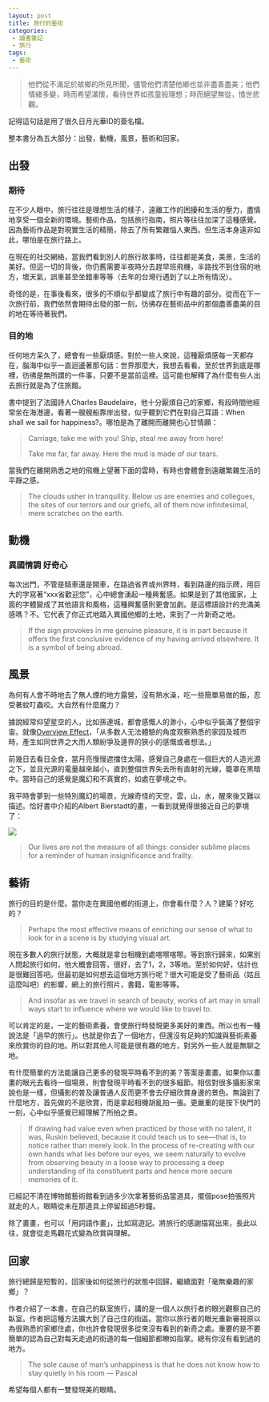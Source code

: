 ```yaml
---
layout: post
title: 旅行的藝術
categories: 
 - 讀書筆記
 - 旅行
tags:
 - 藝術
---
```

> 他們從不滿足於故鄉的所見所聞，儘管他們清楚他鄉也並非盡善盡美；他們情緒多變，時而希望滿懷，看待世界如孩童般理想；時而絕望無從，憤世悲觀。

記得這句話是用了很久日月光華ID的簽名檔。

整本書分為五大部分：出發，動機，風景，藝術和回家。

## 出發
### 期待
在不少人眼中，旅行往往是理想生活的樣子，遠離工作的困擾和生活的壓力，盡情地享受一個全新的環境。藝術作品，包括旅行指南，照片等往往加深了這種感覺。因為藝術作品是對現實生活的精簡，除去了所有繁雜惱人東西。但生活本身遠非如此，哪怕是在旅行路上。

在現在的社交網絡，當我們看到別人的旅行故事時，往往都是美食，美景，生活的美好。但這一切的背後，你仍舊需要半夜時分去趕早班飛機，半路找不到住宿的地方，壞天氣，誤車甚至坐錯車等等（去年的台灣行遇到了以上所有情況）。

奇怪的是，在事後看來，很多的不順似乎都變成了旅行中有趣的部分。從而在下一次旅行前，我們依然會期待出發的那一刻，彷彿存在藝術品中的那個盡善盡美的目的地在等待著我們。

### 目的地
任何地方呆久了，總會有一些厭煩感。對於一些人來說，這種厭煩感每一天都存在，腦海中似乎一直迴盪著那句話：世界那麼大，我想去看看。至於世界到底是哪裡，彷彿是無所謂的一件事，只要不是當前這裡。這可能也解釋了為什麼有些人出去旅行就是為了住旅館。

書中提到了法國詩人Charles Baudelaire，他十分厭煩自己的家鄉，有段時間他經常坐在海港邊，看著一艘艘船靠岸出發，似乎聽到它們在對自己耳語：When shall we sail for happiness?。哪怕是為了離開而離開也心甘情願：

> Carriage, take me with you! Ship, steal me away from here!
> 
> Take me far, far away. Here the mud is made of our tears.

當我們在離開熟悉之地的飛機上望著下面的雲時，有時也會體會到遠離繁雜生活的平靜之感。

> The clouds usher in tranquility. Below us are enemies and collegues, the sites of our terrors and our griefs, all of them now infinitesimal, mere scratches on the earth.

## 動機
### 異國情調 好奇心
每次出門，不管是騎車還是開車，在路過省界或州界時，看到路邊的指示牌，用巨大的字寫著“xxx省歡迎您”，心中總會湧起一種興奮感。如果是到了其他國家，上面的字體變成了其他語言和風格，這種興奮感則更會加劇。是這標語設計的充滿美感嗎？不。它代表了你正式地踏入異國他鄉的土地，來到了一片新奇之地。

> If the sign provokes in me genuine pleasure, it is in part because it offers the first conclusive evidence of my having arrived elsewhere. It is a symbol of being abroad.

## 風景

為何有人會不時地去了無人煙的地方露營，沒有熱水澡，吃一些簡單易做的飯，忍受著蚊叮蟲咬。大自然有什麼魔力？

據說經常仰望星空的人，比如孫連城，都會感慨人的渺小，心中似乎裝滿了整個宇宙。就像[Overview Effect](https://en.wikipedia.org/wiki/Overview_effect)，「从多数人无法體驗的角度观察熟悉的家园及城市時，產生如同世界之大而人類紛爭及邊界的狹小的感慨或者想法。」

前幾日去看日全食，當月亮慢慢遮擋住太陽，感覺自己身處在一個巨大的人造光源之下，並且光源的電量越來越小，直到整個世界失去所有直射的光線，籠罩在黑暗中。當時自己的感覺是魔幻和不真實的，如處在夢境之中。

我平時會夢到一些特別魔幻的場景，光線奇怪的天空，雲，山，水，醒來後又難以描述。恰好書中介紹的Albert Bierstadt的畫，一看到就覺得很接近自己的夢境了：

[![](https://upload.wikimedia.org/wikipedia/commons/5/5c/Albert_Bierstadt_-_Among_the_Sierra_Nevada%2C_California_-_Google_Art_Project.jpg)](https://commons.wikimedia.org/wiki/File%3AAlbert_Bierstadt_-_Among_the_Sierra_Nevada%2C_California_-_Google_Art_Project.jpg)

> Our lives are not the measure of all things: consider sublime places for a reminder of human insignificance and frailty.

## 藝術
旅行的目的是什麼。當你走在異國他鄉的街道上，你會看什麼？人？建築？好吃的？

> Perhaps the most effective means of enriching our sense of what to look for in a scene is by studying visual art.

現在多數人的旅行狀態，大概就是拿台相機到處喀嚓喀嚓。等到旅行歸來，如果別人問起旅行如何，他大概會回答，很好，去了1，2，3等地。至於如何好，估計也是很難回答吧。但最初是如何想去這個地方旅行呢？很大可能是受了藝術品（姑且這麼叫吧）的影響，網上的旅行照片，書籍，電影等等。

> And insofar as we travel in search of beauty, works of art may in small ways start to influence where we would like to travel to.

可以肯定的是，一定的藝術素養，會使旅行時發現更多美好的東西。所以也有一種說法是「過早的旅行」。也就是你去了一個地方，但還沒有足夠的知識與藝術素養來欣賞你的目的地。所以對其他人可能是很有趣的地方，對另外一些人就是無聊之地。

有什麼簡單的方法能讓自己更多的發現平時看不到的美？答案是畫畫。如果你以畫畫的眼光去看待一個場景，則會發現平時看不到的很多細節。相信對很多攝影家來說也是一樣，但攝影的普及讓普通人反而更不會去仔細欣賞身邊的景色。無論到了什麼地方，首先做的不是欣賞，而是拿起相機胡亂拍一張。更嚴重的是按下快門的一刻，心中似乎感覺已經理解了所拍之景。

> If drawing had value even when practiced by those with no talent, it was, Ruskin believed, because it could teach us to see—that is, to notice rather than merely look. In the process of re-creating with our own hands what lies before our eyes, we seem naturally to evolve from observing beauty in a loose way to processing a deep understanding of its constituent parts and hence more secure memories of it.

已經記不清在博物館藝術館看到過多少次拿著藝術品當道具，擺個pose拍張照片就走的人，眼睛從未在那道具上停留超過5秒鐘。

除了畫畫，也可以「用詞語作畫」，比如寫遊記。將旅行的感謝描寫出來，長此以往，就會從走馬觀花式變為欣賞與理解。

## 回家
旅行總歸是短暫的，回家後如何從旅行的狀態中回歸，繼續面對「毫無樂趣的家鄉」？

作者介紹了一本書，在自己的臥室旅行，講的是一個人以旅行者的眼光觀察自己的臥室。作者把這種方法擴大到了自己住的街區。當你以旅行者的眼光重新審視原以為很熟悉的家鄉住處，你也許會發現很多從來沒有看到的新奇之處。重要的是不要簡單的認為自己對每天走過的街道的每一個細節都瞭如指掌。總有你沒有看到過的地方。

> The sole cause of man’s unhappiness is that he does not know how to stay quietly in his room — Pascal

希望每個人都有一雙發現美的眼睛。